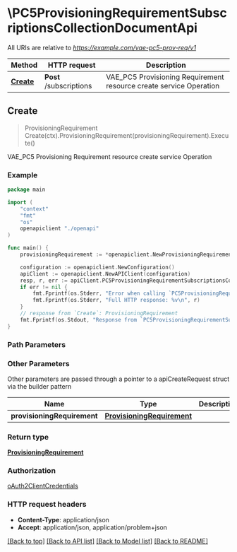 # \PC5ProvisioningRequirementSubscriptionsCollectionDocumentApi

All URIs are relative to *https://example.com/vae-pc5-prov-req/v1*

Method | HTTP request | Description
------------- | ------------- | -------------
[**Create**](PC5ProvisioningRequirementSubscriptionsCollectionDocumentApi.md#Create) | **Post** /subscriptions | VAE_PC5 Provisioning Requirement resource create service Operation



## Create

> ProvisioningRequirement Create(ctx).ProvisioningRequirement(provisioningRequirement).Execute()

VAE_PC5 Provisioning Requirement resource create service Operation

### Example

```go
package main

import (
    "context"
    "fmt"
    "os"
    openapiclient "./openapi"
)

func main() {
    provisioningRequirement := *openapiclient.NewProvisioningRequirement("NotifUri_example", "ServiceId_example") // ProvisioningRequirement | 

    configuration := openapiclient.NewConfiguration()
    apiClient := openapiclient.NewAPIClient(configuration)
    resp, r, err := apiClient.PC5ProvisioningRequirementSubscriptionsCollectionDocumentApi.Create(context.Background()).ProvisioningRequirement(provisioningRequirement).Execute()
    if err != nil {
        fmt.Fprintf(os.Stderr, "Error when calling `PC5ProvisioningRequirementSubscriptionsCollectionDocumentApi.Create``: %v\n", err)
        fmt.Fprintf(os.Stderr, "Full HTTP response: %v\n", r)
    }
    // response from `Create`: ProvisioningRequirement
    fmt.Fprintf(os.Stdout, "Response from `PC5ProvisioningRequirementSubscriptionsCollectionDocumentApi.Create`: %v\n", resp)
}
```

### Path Parameters



### Other Parameters

Other parameters are passed through a pointer to a apiCreateRequest struct via the builder pattern


Name | Type | Description  | Notes
------------- | ------------- | ------------- | -------------
 **provisioningRequirement** | [**ProvisioningRequirement**](ProvisioningRequirement.md) |  | 

### Return type

[**ProvisioningRequirement**](ProvisioningRequirement.md)

### Authorization

[oAuth2ClientCredentials](../README.md#oAuth2ClientCredentials)

### HTTP request headers

- **Content-Type**: application/json
- **Accept**: application/json, application/problem+json

[[Back to top]](#) [[Back to API list]](../README.md#documentation-for-api-endpoints)
[[Back to Model list]](../README.md#documentation-for-models)
[[Back to README]](../README.md)

